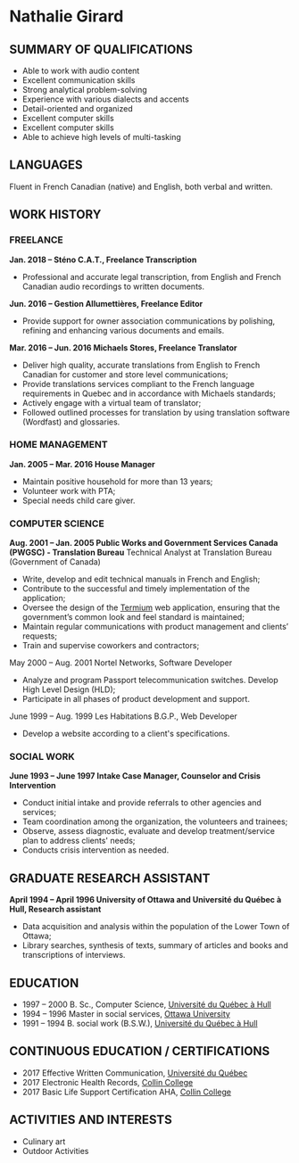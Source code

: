 # Nathalie Girard

## SUMMARY OF QUALIFICATIONS

 - Able to work with audio content
 - Excellent communication skills
 - Strong analytical problem-solving
 - Experience with various dialects and accents
 - Detail-oriented and organized
 - Excellent computer skills
 - Excellent computer skills
 - Able to achieve high levels of multi-tasking

## LANGUAGES 
Fluent in French Canadian (native) and English, both verbal and written.

## WORK HISTORY

### FREELANCE

**Jan. 2018 –	Sténo C.A.T., Freelance Transcription**

 - Professional and accurate legal transcription, from English and French Canadian audio recordings to written documents.

**Jun. 2016 –	Gestion Allumettières, Freelance Editor** 

 - Provide support for owner association communications by polishing, refining and enhancing various documents and emails.
	
**Mar. 2016 – Jun. 2016	Michaels Stores, Freelance Translator**
 - Deliver high quality, accurate translations from English to French Canadian for customer and store level communications;
 - Provide translations services compliant to the French language requirements in Quebec and in accordance with Michaels standards;
 - Actively engage with a virtual team of translator;
 - Followed outlined processes for translation by using translation software (Wordfast) and glossaries.

### HOME MANAGEMENT

**Jan. 2005 – Mar. 2016	House Manager**

 - Maintain positive household for more than 13 years;
 - Volunteer work with PTA;
 - Special needs child care giver.
	
### COMPUTER SCIENCE

**Aug. 2001 – Jan. 2005		Public Works and Government Services Canada (PWGSC) - Translation Bureau**
	Technical Analyst at Translation Bureau (Government of Canada)
	

 - Write, develop and edit technical manuals in French and English;
 - Contribute to the successful and timely implementation of the application;
 - Oversee the design of the [Termium](http://www.btb.termiumplus.gc.ca/tpv2alpha/alpha-eng.html?lang=eng) web application, ensuring that the government’s common look and feel standard is maintained;
 - Maintain regular communications with product management and clients’ requests;
 - Train and supervise coworkers and contractors;


May 2000 – Aug. 2001	Nortel Networks, Software Developer

 - Analyze and program Passport telecommunication switches. Develop High Level Design (HLD);
 - Participate in all phases of product development and support.


June 1999 – Aug. 1999	Les Habitations B.G.P., Web Developer

 - Develop a website according to a client's specifications.


### SOCIAL WORK

**June 1993 – June 1997	Intake Case Manager, Counselor and Crisis Intervention**

 - Conduct initial intake and provide referrals to other agencies and services;
 - Team coordination among the organization, the volunteers and trainees;
 - Observe, assess diagnostic, evaluate and develop treatment/service plan to address clients' needs;
 - Conducts crisis intervention as needed.


## GRADUATE RESEARCH ASSISTANT

**April 1994 – April 1996	University of Ottawa and Université du Québec à Hull, Research assistant**

 - Data acquisition and analysis within the population of the Lower Town of Ottawa;
 - Library searches, synthesis of texts, summary of articles and books and transcriptions of interviews.

## EDUCATION

 - 1997 – 2000	B. Sc., Computer Science, [Université du Québec à Hull](https://uqo.ca/)
 - 1994 – 1996	Master in social services, [Ottawa University](http://www.uottawa.ca/en)
 - 1991 – 1994	B. social work (B.S.W.), [Université du Québec à Hull](https://uqo.ca/)

## CONTINUOUS EDUCATION / CERTIFICATIONS

 - 2017	Effective Written Communication, [Université du Québec](https://uqo.ca/)
 - 2017	Electronic Health Records, [Collin College](http://www.collin.edu/)
 - 2017	Basic Life Support Certification AHA, [Collin College](http://www.collin.edu/)


## ACTIVITIES AND INTERESTS

 - Culinary art
 - Outdoor Activities

